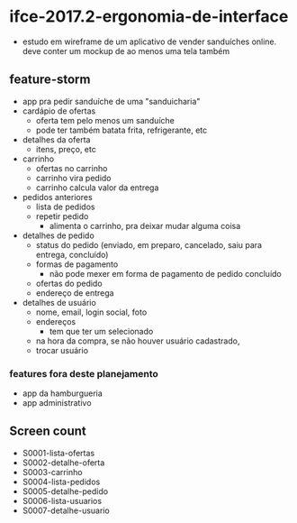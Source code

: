 # ifce-2017.2-ergonomia-de-interface

- estudo em wireframe de um aplicativo de vender sanduíches online. deve conter um mockup de ao menos uma tela também

## feature-storm

- app pra pedir sanduíche de uma "sanduicharia"
- cardápio de ofertas
  - oferta tem pelo menos um sanduíche 
  - pode ter também batata frita, refrigerante, etc
- detalhes da oferta
  - itens, preço, etc
- carrinho
  - ofertas no carrinho
  - carrinho vira pedido
  - carrinho calcula valor da entrega
- pedidos anteriores
  - lista de pedidos
  - repetir pedido
    - alimenta o carrinho, pra deixar mudar alguma coisa
- detalhes de pedido
  - status do pedido (enviado, em preparo, cancelado, saiu para entrega, concluído)
  - formas de pagamento
    - não pode mexer em forma de pagamento de pedido concluído
  - ofertas do pedido
  - endereço de entrega
- detalhes de usuário
  - nome, email, login social, foto 
  - endereços
    - tem que ter um selecionado
  - na hora da compra, se não houver usuário cadastrado, 
  - trocar usuário

### features fora deste planejamento

- app da hamburgueria
- app administrativo

## Screen count

- S0001-lista-ofertas
- S0002-detalhe-oferta
- S0003-carrinho
- S0004-lista-pedidos
- S0005-detalhe-pedido
- S0006-lista-usuarios
- S0007-detalhe-usuario
